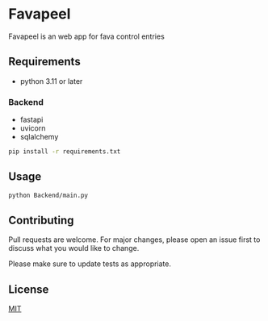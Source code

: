 # Favapeel

Favapeel is an web app for fava control entries

## Requirements
* python 3.11 or later
### Backend
* fastapi
* uvicorn
* sqlalchemy
```bash
pip install -r requirements.txt
```

## Usage

```bash
python Backend/main.py
```

## Contributing

Pull requests are welcome. For major changes, please open an issue first
to discuss what you would like to change.

Please make sure to update tests as appropriate.

## License

[MIT](https://choosealicense.com/licenses/mit/)